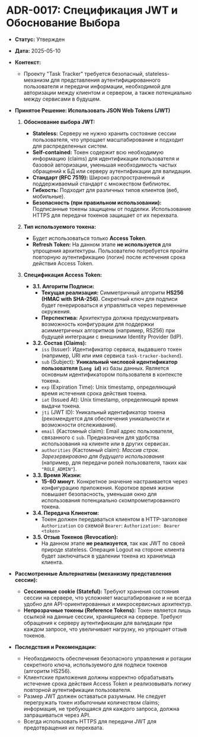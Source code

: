 # ADR-0017: Спецификация JWT и Обоснование Выбора

*   **Статус:** Утвержден
*   **Дата:** 2025-05-10
*   **Контекст:**
    *   Проекту "Task Tracker" требуется безопасный, stateless-механизм для представления аутентифицированного пользователя и передачи информации, необходимой для авторизации между клиентом и сервером, а также потенциально между сервисами в будущем.

*   **Принятое Решение: Использовать JSON Web Tokens (JWT)**

    1.  **Обоснование выбора JWT:**
        *   **Stateless:** Серверу не нужно хранить состояние сессии пользователя, что упрощает масштабирование и подходит для распределенных систем.
        *   **Self-contained:** Токен содержит всю необходимую информацию (claims) для идентификации пользователя и базовой авторизации, уменьшая необходимость частых обращений к БД или серверу аутентификации для валидации.
        *   **Стандарт (RFC 7519):** Широко распространенный и поддерживаемый стандарт с множеством библиотек.
        *   **Гибкость:** Подходит для различных типов клиентов (веб, мобильные).
        *   **Безопасность (при правильном использовании):** Подписанные токены защищены от подделки. Использование HTTPS для передачи токенов защищает от их перехвата.

    2.  **Тип используемого токена:**
        *   Будет использоваться только **Access Token**.
        *   **Refresh Token:** На данном этапе **не используется** для упрощения архитектуры. Пользователю потребуется пройти повторную аутентификацию (логин) после истечения срока действия Access Token.

    3.  **Спецификация Access Token:**
        *   **3.1. Алгоритм Подписи:**
            *   **Текущая реализация:** Симметричный алгоритм **HS256 (HMAC with SHA-256)**. Секретный ключ для подписи будет генерироваться и управляться через переменные окружения.
            *   **Перспектива:** Архитектура должна предусматривать возможность конфигурации для поддержки асимметричных алгоритмов (например, RS256) при будущей интеграции с внешними Identity Provider (IdP).
        *   **3.2. Состав (Claims):**
            *   `iss` (Issuer): Идентификатор сервиса, выдавшего токен (например, URI или имя сервиса `task-tracker-backend`).
            *   `sub` (Subject): **Уникальный числовой идентификатор пользователя (`Long id`)** из базы данных. Является основным идентификатором пользователя в контексте токена.
            *   `exp` (Expiration Time): Unix timestamp, определяющий время истечения срока действия токена.
            *   `iat` (Issued At): Unix timestamp, определяющий время выдачи токена.
            *   `jti` (JWT ID): Уникальный идентификатор токена (рекомендуется для обеспечения уникальности и возможности отслеживания).
            *   `email` (Кастомный claim): Email адрес пользователя, связанного с `sub`. Предназначен для удобства использования на клиенте или в других сервисах.
            *   `authorities` (Кастомный claim): *Массив строк. Зарезервировано для будущего использования* (например, для передачи ролей пользователя, таких как `"ROLE_ADMIN"`).
        *   **3.3. Время Жизни:**
            *   **15-60 минут.** Конкретное значение настраивается через конфигурацию приложения. Короткое время жизни повышает безопасность, уменьшая окно для использования потенциально скомпрометированного токена.
        *   **3.4. Передача Клиентом:**
            *   Токен должен передаваться клиентом в HTTP-заголовке `Authorization` со схемой `Bearer`:
                `Authorization: Bearer <token>`
        *   **3.5. Отзыв Токенов (Revocation):**
            *   На данном этапе **не реализуется**, так как JWT по своей природе stateless. Операция Logout на стороне клиента будет заключаться в удалении токена из хранилища клиента.

*   **Рассмотренные Альтернативы (механизму представления сессии):**
    *   **Сессионные cookie (Stateful):** Требуют хранения состояния сессии на сервере, что усложняет масштабирование и не всегда удобно для API-ориентированных и микросервисных архитектур.
    *   **Непрозрачные токены (Reference Tokens):** Токен является лишь ссылкой на данные сессии, хранящиеся на сервере. Требуют обращения к серверу аутентификации для валидации при каждом запросе, что увеличивает нагрузку, но упрощает отзыв токенов.

*   **Последствия и Рекомендации:**
    *   Необходимость обеспечения безопасного управления и ротации секретного ключа, используемого для подписи токенов (алгоритм HS256).
    *   Клиентские приложения должны корректно обрабатывать истечение срока действия Access Token и реализовывать логику повторной аутентификации пользователя.
    *   Размер JWT должен оставаться разумным. Не следует перегружать токен избыточным количеством claims; информация, не требующаяся для каждого запроса, должна запрашиваться через API.
    *   Всегда использовать HTTPS для передачи JWT для предотвращения их перехвата.
